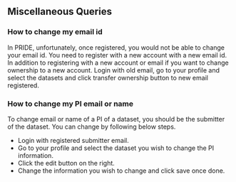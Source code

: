 ## Miscellaneous Queries


### How to change my email id
        
In PRIDE, unfortunately, once registered, you would not be able to change your email id.
You need to register with a new account with a new email id.
In addition to registering with a new account or email if you want to change ownership to a new account. 
Login with old email, go to your profile and select the datasets and click transfer ownership button to new email registered.

### How to change my PI email or name 

To change email or name of a PI of a dataset, you should be the submitter of the dataset.
You can change by following below steps.
* Login with registered submitter email.
* Go to your profile and select the dataset you wish to change the PI information.
* Click the edit button on the right.
* Change the information you wish to change and click save once done.

